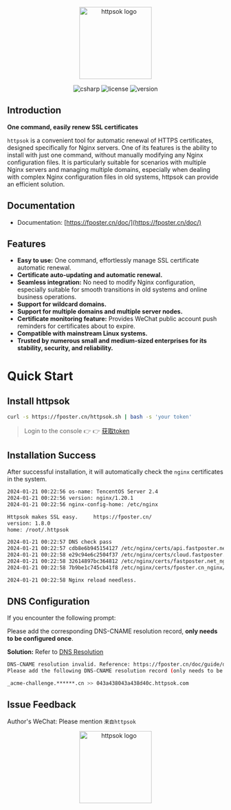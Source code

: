 <p align="center"><a href="https://fposter.cn/doc/" target="_blank"><img width="168" src="https://fposter.cn/dassets/httpsok-logo.png" alt="httpsok logo"></a></p>

<p align="center">
  <img alt="csharp" src="https://img.shields.io/badge/language-shell-brightgreen.svg">
  <img alt="license" src="https://img.shields.io/badge/license-MIT-blue.svg">
  <img alt="version" src="https://img.shields.io/badge/version-1.8.0-brightgreen">
</p>

## Introduction

**One command, easily renew SSL certificates**

`httpsok` is a convenient tool for automatic renewal of HTTPS certificates, designed specifically for Nginx servers. One of its features is the ability to install with just one command, without manually modifying any Nginx configuration files. It is particularly suitable for scenarios with multiple Nginx servers and managing multiple domains, especially when dealing with complex Nginx configuration files in old systems, httpsok can provide an efficient solution.

## Documentation

- Documentation: [https://fposter.cn/doc/](https://fposter.cn/doc/)

## Features

- **Easy to use:** One command, effortlessly manage SSL certificate automatic renewal.
- **Certificate auto-updating and automatic renewal.**
- **Seamless integration:** No need to modify Nginx configuration, especially suitable for smooth transitions in old systems and online business operations.
- **Support for wildcard domains.**
- **Support for multiple domains and multiple server nodes.**
- **Certificate monitoring feature:** Provides WeChat public account push reminders for certificates about to expire.
- **Compatible with mainstream Linux systems.**
- **Trusted by numerous small and medium-sized enterprises for its stability, security, and reliability.**

# Quick Start

## Install httpsok

```bash
curl -s https://fposter.cn/httpsok.sh | bash -s 'your token'
```


> Login to the console 👉 👉 [获取token](https://fposter.cn/console/)

## Installation Success

After successful installation, it will automatically check the `nginx` certificates in the system.

```bash
2024-01-21 00:22:56 os-name: TencentOS Server 2.4
2024-01-21 00:22:56 version: nginx/1.20.1
2024-01-21 00:22:56 nginx-config-home: /etc/nginx

Httpsok makes SSL easy.     https://fposter.cn/ 
version: 1.8.0
home: /root/.httpsok

2024-01-21 00:22:57 DNS check pass
2024-01-21 00:22:57 cdb8e6b945154127 /etc/nginx/certs/api.fastposter.net_nginx/api.fastposter.net_bundle.crt Cert valid
2024-01-21 00:22:58 e29c94e6c2504f37 /etc/nginx/certs/cloud.fastposter.net_nginx/cloud.fastposter.net_bundle.crt Cert valid
2024-01-21 00:22:58 32614897bc364812 /etc/nginx/certs/fastposter.net_nginx/fastposter2.net_bundle.crt Cert valid
2024-01-21 00:22:58 7b9be1c745cb41f8 /etc/nginx/certs/fposter.cn_nginx/fposter.cn_bundle.crt Cert valid

2024-01-21 00:22:58 Nginx reload needless.
```

## DNS Configuration

If you encounter the following prompt:

Please add the corresponding DNS-CNAME resolution record, **only needs to be configured once**.

**Solution:** Refer to [DNS Resolution](https://fposter.cn/doc/guide/dns.html)

```bash
DNS-CNAME resolution invalid. Reference: https://fposter.cn/doc/guide/dns.html?code=1361fd24380436d44ea
Please add the following DNS-CNAME resolution record (only needs to be configured once):

_acme-challenge.******.cn >> 043a438043a438d40c.httpsok.com
```

## Issue Feedback

Author's WeChat: Please mention `来自httpsok`

<p align="center"><img width="168" src="https://fposter.cn/dassets/qrcode.png" alt="httpsok logo"></p>
